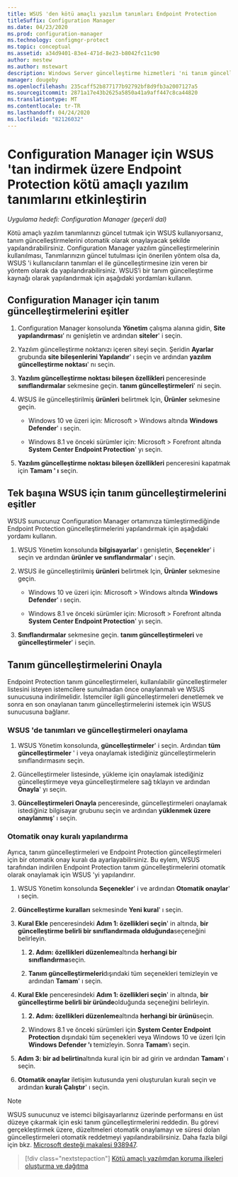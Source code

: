 ```yaml
---
title: WSUS 'den kötü amaçlı yazılım tanımları Endpoint Protection
titleSuffix: Configuration Manager
ms.date: 04/23/2020
ms.prod: configuration-manager
ms.technology: configmgr-protect
ms.topic: conceptual
ms.assetid: a34d9401-83e4-471d-8e23-b8042fc11c90
author: mestew
ms.author: mstewart
description: Windows Server güncelleştirme hizmetleri 'ni tanım güncelleştirmelerini otomatik olarak onaylanacak şekilde yapılandırmayı öğrenin.
manager: dougeby
ms.openlocfilehash: 235caff52b877177b92792bf8d9fb3a2007127a5
ms.sourcegitcommit: 2871a17e43b2625a5850a41a9aff447c8ca44820
ms.translationtype: MT
ms.contentlocale: tr-TR
ms.lasthandoff: 04/24/2020
ms.locfileid: "82126032"
---
```

# <a name="enable-endpoint-protection-malware-definitions-to-download-from-wsus-for-configuration-manager"></a>Configuration Manager için WSUS 'tan indirmek üzere Endpoint Protection kötü amaçlı yazılım tanımlarını etkinleştirin

*Uygulama hedefi: Configuration Manager (geçerli dal)*

Kötü amaçlı yazılım tanımlarınızı güncel tutmak için WSUS kullanıyorsanız, tanım güncelleştirmelerini otomatik olarak onaylayacak şekilde yapılandırabilirsiniz. Configuration Manager yazılım güncelleştirmelerinin kullanılması, Tanımlarınızın güncel tutulması için önerilen yöntem olsa da, WSUS 'i kullanıcıların tanımları el ile güncelleştirmesine izin veren bir yöntem olarak da yapılandırabilirsiniz. WSUS’i bir tanım güncelleştirme kaynağı olarak yapılandırmak için aşağıdaki yordamları kullanın.

## <a name="synchronize-definition-updates-for-configuration-manager"></a>Configuration Manager için tanım güncelleştirmelerini eşitler

1. Configuration Manager konsolunda **Yönetim** çalışma alanına gidin, **Site yapılandırması**' nı genişletin ve ardından **siteler**' i seçin.

1. Yazılım güncelleştirme noktanızı içeren siteyi seçin. Şeridin **Ayarlar** grubunda **site bileşenlerini Yapılandır**' ı seçin ve ardından **yazılım güncelleştirme noktası**' nı seçin.

1. **Yazılım güncelleştirme noktası bileşen özellikleri** penceresinde **sınıflandırmalar** sekmesine geçin. **tanım güncelleştirmeleri**' ni seçin.

1. WSUS ile güncelleştirilmiş **ürünleri** belirtmek Için, **Ürünler** sekmesine geçin.

    - Windows 10 ve üzeri için: Microsoft > Windows altında **Windows Defender**' ı seçin.

    - Windows 8.1 ve önceki sürümler için: Microsoft > Forefront altında **System Center Endpoint Protection**' yı seçin.

1. **Yazılım güncelleştirme noktası bileşen özellikleri** penceresini kapatmak için **Tamam ' ı** seçin.

## <a name="synchronize-definition-updates-for-standalone-wsus"></a>Tek başına WSUS için tanım güncelleştirmelerini eşitler

WSUS sunucunuz Configuration Manager ortamınıza tümleştirmediğinde Endpoint Protection güncelleştirmelerini yapılandırmak için aşağıdaki yordamı kullanın.

1. WSUS Yönetim konsolunda **bilgisayarlar**' ı genişletin, **Seçenekler**' i seçin ve ardından **ürünler ve sınıflandırmalar**' ı seçin.

1. WSUS ile güncelleştirilmiş **ürünleri** belirtmek Için, **Ürünler** sekmesine geçin.

    - Windows 10 ve üzeri için: Microsoft > Windows altında **Windows Defender**' ı seçin.

    - Windows 8.1 ve önceki sürümler için: Microsoft > Forefront altında **System Center Endpoint Protection**' yı seçin.

1. **Sınıflandırmalar** sekmesine geçin. **tanım güncelleştirmeleri** ve **güncelleştirmeler**' i seçin.

## <a name="approve-definition-updates"></a>Tanım güncelleştirmelerini Onayla

Endpoint Protection tanım güncelleştirmeleri, kullanılabilir güncelleştirmeler listesini isteyen istemcilere sunulmadan önce onaylanmalı ve WSUS sunucusuna indirilmelidir. İstemciler ilgili güncelleştirmeleri denetlemek ve sonra en son onaylanan tanım güncelleştirmelerini istemek için WSUS sunucusuna bağlanır.

### <a name="approve-definitions-and-updates-in-wsus"></a>WSUS 'de tanımları ve güncelleştirmeleri onaylama

1. WSUS Yönetim konsolunda, **güncelleştirmeler**' i seçin. Ardından **tüm güncelleştirmeler** ' i veya onaylamak istediğiniz güncelleştirmelerin sınıflandırmasını seçin.

1. Güncelleştirmeler listesinde, yükleme için onaylamak istediğiniz güncelleştirmeye veya güncelleştirmelere sağ tıklayın ve ardından **Onayla**' yı seçin.

1. **Güncelleştirmeleri Onayla** penceresinde, güncelleştirmeleri onaylamak istediğiniz bilgisayar grubunu seçin ve ardından **yüklenmek üzere onaylanmış**' ı seçin.

### <a name="configure-an-automatic-approval-rule"></a>Otomatik onay kuralı yapılandırma

Ayrıca, tanım güncelleştirmeleri ve Endpoint Protection güncelleştirmeleri için bir otomatik onay kuralı da ayarlayabilirsiniz. Bu eylem, WSUS tarafından indirilen Endpoint Protection tanım güncelleştirmelerini otomatik olarak onaylamak için WSUS 'yi yapılandırır.

1. WSUS Yönetim konsolunda **Seçenekler**' i ve ardından **Otomatik onaylar**' ı seçin.

1. **Güncelleştirme kuralları** sekmesinde **Yeni kural**' ı seçin.

1. **Kural Ekle** penceresindeki **Adım 1: özellikleri seçin**' in altında, **bir güncelleştirme belirli bir sınıflandırmada olduğunda**seçeneğini belirleyin.

    1. **2. Adım: özellikleri düzenleme**altında **herhangi bir sınıflandırma**seçin.

    1. **Tanım güncelleştirmeleri**dışındaki tüm seçenekleri temizleyin ve ardından **Tamam**' ı seçin.

1. **Kural Ekle** penceresindeki **Adım 1: özellikleri seçin**' in altında, **bir güncelleştirme belirli bir üründe**olduğunda seçeneğini belirleyin.

    1. **2. Adım: özellikleri düzenleme**altında **herhangi bir ürünü**seçin.

    1. Windows 8.1 ve önceki sürümleri için **System Center Endpoint Protection** dışındaki tüm seçenekleri veya Windows 10 ve üzeri Için **Windows Defender 'ı** temizleyin. Sonra **Tamam**’ı seçin.

1. **Adım 3: bir ad belirtin**altında kural için bir ad girin ve ardından **Tamam**' ı seçin.

1. **Otomatik onaylar** iletişim kutusunda yeni oluşturulan kuralı seçin ve ardından **kuralı Çalıştır**' ı seçin.

> [!NOTE]
> WSUS sunucunuz ve istemci bilgisayarlarınız üzerinde performansı en üst düzeye çıkarmak için eski tanım güncelleştirmelerini reddedin. Bu görevi gerçekleştirmek üzere, düzeltmeleri otomatik onaylamayı ve süresi dolan güncelleştirmeleri otomatik reddetmeyi yapılandırabilirsiniz. Daha fazla bilgi için bkz. [Microsoft desteği makalesi 938947](https://support.microsoft.com/kb/938947).

> [!div class="nextstepaction"]
> [Kötü amaçlı yazılımdan koruma ilkeleri oluşturma ve dağıtma](endpoint-antimalware-policies.md)
